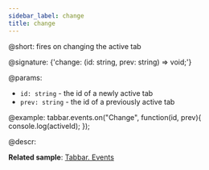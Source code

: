 ```yaml
---
sidebar_label: change
title: change
---          
```


@short: fires on changing the active tab

@signature: {'change: (id: string, prev: string) => void;'}

@params:
- `id: string` - the id of a newly active tab
- `prev: string` - the id of a previously active tab

@example:
tabbar.events.on("Change", function(id, prev){
    console.log(activeId);
});

@descr:

**Related sample**: [Tabbar. Events](https://snippet.dhtmlx.com/dld2qo1m)
